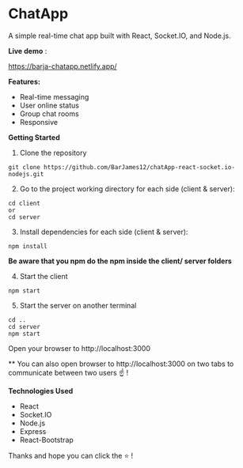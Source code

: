 # ChatApp

A simple real-time chat app built with React, Socket.IO, and Node.js.

**Live demo** :

https://barja-chatapp.netlify.app/

**Features:**

- Real-time messaging
- User online status
- Group chat rooms
- Responsive

**Getting Started**

1. Clone the repository

```node
git clone https://github.com/BarJames12/chatApp-react-socket.io-nodejs.git

```

2. Go to the project working directory for each side (client & server):

```node
cd client
or
cd server
```

3. Install dependencies for each side (client & server):

```node
npm install
```

**Be aware that you npm do the npm inside the client/ server folders**

4. Start the client

```node
npm start
```

5. Start the server on another terminal

```node
cd .. 
cd server
npm start
```

Open your browser to http://localhost:3000
 
 ** You can also open browser to http://localhost:3000 on two tabs to communicate between two users ☝️ ! 

**Technologies Used**
- React
- Socket.IO
- Node.js
- Express
- React-Bootstrap

Thanks and hope you can click the ⭐ ! 
